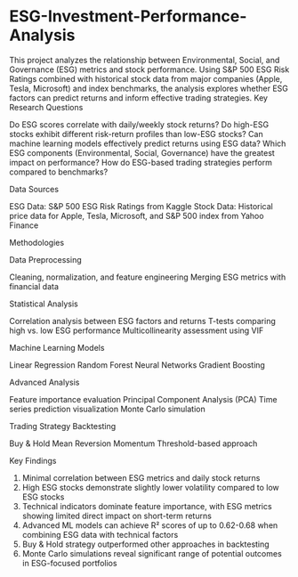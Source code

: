 # ESG-Investment-Performance-Analysis
This project analyzes the relationship between Environmental, Social, and Governance (ESG) metrics and stock performance. Using S&P 500 ESG Risk Ratings combined with historical stock data from major companies (Apple, Tesla, Microsoft) and index benchmarks, the analysis explores whether ESG factors can predict returns and inform effective trading strategies.
Key Research Questions

Do ESG scores correlate with daily/weekly stock returns?
Do high-ESG stocks exhibit different risk-return profiles than low-ESG stocks?
Can machine learning models effectively predict returns using ESG data?
Which ESG components (Environmental, Social, Governance) have the greatest impact on performance?
How do ESG-based trading strategies perform compared to benchmarks?

Data Sources

ESG Data: S&P 500 ESG Risk Ratings from Kaggle
Stock Data: Historical price data for Apple, Tesla, Microsoft, and S&P 500 index from Yahoo Finance

Methodologies

Data Preprocessing

Cleaning, normalization, and feature engineering
Merging ESG metrics with financial data


Statistical Analysis

Correlation analysis between ESG factors and returns
T-tests comparing high vs. low ESG performance
Multicollinearity assessment using VIF


Machine Learning Models

Linear Regression
Random Forest
Neural Networks
Gradient Boosting


Advanced Analysis

Feature importance evaluation
Principal Component Analysis (PCA)
Time series prediction visualization
Monte Carlo simulation


Trading Strategy Backtesting

Buy & Hold
Mean Reversion
Momentum
Threshold-based approach



Key Findings

1. Minimal correlation between ESG metrics and daily stock returns
2. High ESG stocks demonstrate slightly lower volatility compared to low ESG stocks
3. Technical indicators dominate feature importance, with ESG metrics showing limited direct impact on short-term returns
4. Advanced ML models can achieve R² scores of up to 0.62-0.68 when combining ESG data with technical factors
5. Buy & Hold strategy outperformed other approaches in backtesting
6. Monte Carlo simulations reveal significant range of potential outcomes in ESG-focused portfolios
